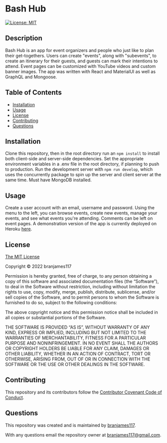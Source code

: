 # Bash Hub

[![License: MIT](https://img.shields.io/badge/License-MIT-yellow.svg)](https://opensource.org/licenses/MIT)

## Description

Bash Hub is an app for event organizers and people who just like to plan their get-togethers. Users can create "events", along with "subevents", to create an itinerary for their guests, and guests can mark their intentions to attend. Event pages can be customized with YouTube videos and custom banner images. The app was written with React and MaterialUI as well as GraphQL and Mongoose.

## Table of Contents

- [Installation](#installation)
- [Usage](#usage)
- [License](#license)
- [Contributing](#contributing)
- [Questions](#questions)

## Installation

Clone this repository, then in the root directory run an `npm install` to install both client-side and server-side dependencies. Set the appropriate environment variables in a .env file in the root directory, if planning to push to production. Run the development server with `npm run develop`, which uses the concurrently package to spin up the server and client server at the same time. Must have MongoDB installed.

## Usage

Create a user account with an email, username and password. Using the menu to the left, you can browse events, create new events, manage your events, and see what events you're attending. Comments can be left on event pages. A demonstration version of the app is currently deployed on Heroku [here](https://bash-hub.herokuapp.com/).

## License

[The MIT License](https://mit-license.org/)

Copyright © 2022 branjames117

Permission is hereby granted, free of charge, to any person obtaining a copy of this software and associated documentation files (the “Software”), to deal in the Software without restriction, including without limitation the rights to use, copy, modify, merge, publish, distribute, sublicense, and/or sell copies of the Software, and to permit persons to whom the Software is furnished to do so, subject to the following conditions:

The above copyright notice and this permission notice shall be included in all copies or substantial portions of the Software.

THE SOFTWARE IS PROVIDED “AS IS”, WITHOUT WARRANTY OF ANY KIND, EXPRESS OR IMPLIED, INCLUDING BUT NOT LIMITED TO THE WARRANTIES OF MERCHANTABILITY, FITNESS FOR A PARTICULAR PURPOSE AND NONINFRINGEMENT. IN NO EVENT SHALL THE AUTHORS OR COPYRIGHT HOLDERS BE LIABLE FOR ANY CLAIM, DAMAGES OR OTHER LIABILITY, WHETHER IN AN ACTION OF CONTRACT, TORT OR OTHERWISE, ARISING FROM, OUT OF OR IN CONNECTION WITH THE SOFTWARE OR THE USE OR OTHER DEALINGS IN THE SOFTWARE.

## Contributing

This repository and its contributors follow the [Contributor Covenant Code of Conduct](https://www.contributor-covenant.org/version/2/1/code_of_conduct/code_of_conduct.md).

## Questions

This repository was created and is maintained by [branjames117](https://github.com/branjames117).

With any questions email the repository owner at [branjames117@gmail.com](mailto:branjames117@gmail.com).
